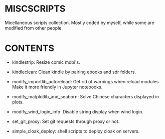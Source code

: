 MISCSCRIPTS
============

Micellaneous scripts collection. Mostly coded by myself, while some are modified from other people.

# CONTENTS

- kindlestrip: Resize comic mobi's.

- kindleclean: Clean kindle by pairing ebooks and sdr folders.

- modify_importlib_autoreload: Get rid of warnings when reload modules. Make it more friendly in Jupyter notebooks.

- modify_matplotlib_and_seaborn: Solve Chinese characters displayed in plots.

- modify_wind_login_info: Disable string display when wind login.

- set_git_proxy: Set git requests through proxy or not.

- simple_cloak_deploy: shell scripts to deploy cloak on servers.
